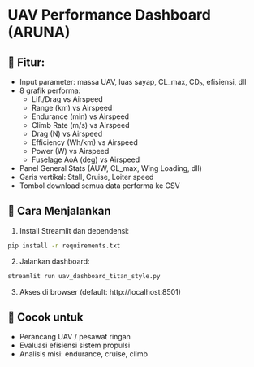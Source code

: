 # UAV Performance Dashboard (ARUNA)


## 🎯 Fitur:
- Input parameter: massa UAV, luas sayap, CL_max, CD₀, efisiensi, dll
- 8 grafik performa:
  - Lift/Drag vs Airspeed
  - Range (km) vs Airspeed
  - Endurance (min) vs Airspeed
  - Climb Rate (m/s) vs Airspeed
  - Drag (N) vs Airspeed
  - Efficiency (Wh/km) vs Airspeed
  - Power (W) vs Airspeed
  - Fuselage AoA (deg) vs Airspeed
- Panel General Stats (AUW, CL_max, Wing Loading, dll)
- Garis vertikal: Stall, Cruise, Loiter speed
- Tombol download semua data performa ke CSV

## 🚀 Cara Menjalankan
1. Install Streamlit dan dependensi:
```bash
pip install -r requirements.txt
```

2. Jalankan dashboard:
```bash
streamlit run uav_dashboard_titan_style.py
```

3. Akses di browser (default: http://localhost:8501)

## 🛫 Cocok untuk
- Perancang UAV / pesawat ringan
- Evaluasi efisiensi sistem propulsi
- Analisis misi: endurance, cruise, climb
